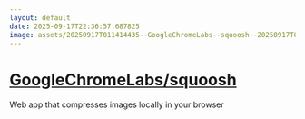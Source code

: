 ```yaml
---
layout: default
date: 2025-09-17T22:36:57.687825
image: assets/20250917T011414435--GoogleChromeLabs--squoosh--20250917T012019164--cropped.png
---
```


# [GoogleChromeLabs/squoosh](https://github.com/GoogleChromeLabs/squoosh)

Web app that compresses images locally in your browser

